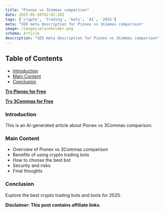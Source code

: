```yaml
---
title: "Pionex vs 3Commas comparison"
date: 2025-05-30T02:02:10Z
tags: ['crypto', 'trading', 'bots', 'AI', '2025']
meta: "SEO meta description for Pionex vs 3Commas comparison"
image: /images/placeholder.png
schema: Article
description: "SEO meta description for Pionex vs 3Commas comparison"
---
```


## Table of Contents
- [Introduction](#introduction)
- [Main Content](#main-content)
- [Conclusion](#conclusion)

[**Try Pionex for Free**](https://www.pionex.com/en/signUp?r=0fbHusbhVhc)

[**Try 3Commas for Free**](https://app.3commas.io/auth/registration?utm_source=referral&utm_medium=cabinet&c=tc1676699)

### Introduction

This is an AI-generated article about Pionex vs 3Commas comparison.

### Main Content

- Overview of Pionex vs 3Commas comparison
- Benefits of using crypto trading bots
- How to choose the best bot
- Security and risks
- Final thoughts

### Conclusion

Explore the best crypto trading bots and tools for 2025.

**Disclaimer: This post contains affiliate links.**
